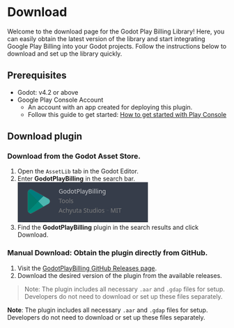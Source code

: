 # Download

Welcome to the download page for the Godot Play Billing Library! Here, you can easily obtain the latest version of the library and start integrating Google Play Billing into your Godot projects. Follow the instructions below to download and set up the library quickly.

## Prerequisites

- Godot: v4.2 or above
- Google Play Console Account
    - An account with an app created for deploying this plugin.
    - Follow this guide to get started: [How to get started with Play Console](https://support.google.com/googleplay/android-developer/answer/6112435?hl=en)


## Download plugin

### Download from the Godot Asset Store.

1. Open the `AssetLib` tab in the Godot Editor.
2. Enter **GodotPlayBilling** in the search bar.  
![Download](../assets/download.png)  
3. Find the **GodotPlayBilling** plugin in the search results and click Download.

### Manual Download: Obtain the plugin directly from GitHub.


1. Visit the [GodotPlayBilling GitHub Releases page](https://github.com/AchyutaStudios/godot-play-billing/releases).
2. Download the desired version of the plugin from the available releases.

> Note: The plugin includes all necessary `.aar` and `.gdap` files for setup. Developers do not need to download or set up these files separately.

**Note**: The plugin includes all necessary `.aar` and `.gdap` files for setup. Developers do not need to download or set up these files separately.